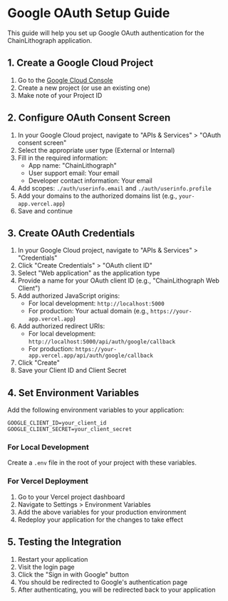 # Google OAuth Setup Guide

This guide will help you set up Google OAuth authentication for the ChainLithograph application.

## 1. Create a Google Cloud Project

1. Go to the [Google Cloud Console](https://console.cloud.google.com/)
2. Create a new project (or use an existing one)
3. Make note of your Project ID

## 2. Configure OAuth Consent Screen

1. In your Google Cloud project, navigate to "APIs & Services" > "OAuth consent screen"
2. Select the appropriate user type (External or Internal)
3. Fill in the required information:
   - App name: "ChainLithograph"
   - User support email: Your email
   - Developer contact information: Your email
4. Add scopes: `./auth/userinfo.email` and `./auth/userinfo.profile`
5. Add your domains to the authorized domains list (e.g., `your-app.vercel.app`)
6. Save and continue

## 3. Create OAuth Credentials

1. In your Google Cloud project, navigate to "APIs & Services" > "Credentials"
2. Click "Create Credentials" > "OAuth client ID"
3. Select "Web application" as the application type
4. Provide a name for your OAuth client ID (e.g., "ChainLithograph Web Client")
5. Add authorized JavaScript origins:
   - For local development: `http://localhost:5000`
   - For production: Your actual domain (e.g., `https://your-app.vercel.app`)
6. Add authorized redirect URIs:
   - For local development: `http://localhost:5000/api/auth/google/callback`
   - For production: `https://your-app.vercel.app/api/auth/google/callback`
7. Click "Create"
8. Save your Client ID and Client Secret

## 4. Set Environment Variables

Add the following environment variables to your application:

```
GOOGLE_CLIENT_ID=your_client_id
GOOGLE_CLIENT_SECRET=your_client_secret
```

### For Local Development

Create a `.env` file in the root of your project with these variables.

### For Vercel Deployment

1. Go to your Vercel project dashboard
2. Navigate to Settings > Environment Variables
3. Add the above variables for your production environment
4. Redeploy your application for the changes to take effect

## 5. Testing the Integration

1. Restart your application
2. Visit the login page
3. Click the "Sign in with Google" button
4. You should be redirected to Google's authentication page
5. After authenticating, you will be redirected back to your application
